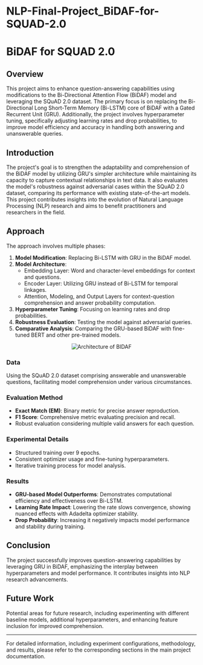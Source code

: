 # NLP-Final-Project_BiDAF-for-SQUAD-2.0
# BiDAF for SQUAD 2.0

## Overview
This project aims to enhance question-answering capabilities using modifications to the Bi-Directional Attention Flow (BiDAF) model and leveraging the SQuAD 2.0 dataset. The primary focus is on replacing the Bi-Directional Long Short-Term Memory (Bi-LSTM) core of BiDAF with a Gated Recurrent Unit (GRU). Additionally, the project involves hyperparameter tuning, specifically adjusting learning rates and drop probabilities, to improve model efficiency and accuracy in handling both answering and unanswerable queries.

## Introduction
The project's goal is to strengthen the adaptability and comprehension of the BiDAF model by utilizing GRU's simpler architecture while maintaining its capacity to capture contextual relationships in text data. It also evaluates the model's robustness against adversarial cases within the SQuAD 2.0 dataset, comparing its performance with existing state-of-the-art models. This project contributes insights into the evolution of Natural Language Processing (NLP) research and aims to benefit practitioners and researchers in the field.

## Approach
The approach involves multiple phases:
1. **Model Modification**: Replacing Bi-LSTM with GRU in the BiDAF model.
2. **Model Architecture**:
   - Embedding Layer: Word and character-level embeddings for context and questions.
   - Encoder Layer: Utilizing GRU instead of Bi-LSTM for temporal linkages.
   - Attention, Modeling, and Output Layers for context-question comprehension and answer probability computation.
3. **Hyperparameter Tuning**: Focusing on learning rates and drop probabilities.
4. **Robustness Evaluation**: Testing the model against adversarial queries.
5. **Comparative Analysis**: Comparing the GRU-based BiDAF with fine-tuned BERT and other pre-trained models.


<p align="center">
  <img src=""C:\Users\ssriv\Desktop\Architecture of BIDAF.png"" alt=" Architecture of BIDAF">
</p>


### Data
Using the SQuAD 2.0 dataset comprising answerable and unanswerable questions, facilitating model comprehension under various circumstances.

### Evaluation Method
- **Exact Match (EM)**: Binary metric for precise answer reproduction.
- **F1 Score**: Comprehensive metric evaluating precision and recall.
- Robust evaluation considering multiple valid answers for each question.

### Experimental Details
- Structured training over 9 epochs.
- Consistent optimizer usage and fine-tuning hyperparameters.
- Iterative training process for model analysis.

### Results
- **GRU-based Model Outperforms**: Demonstrates computational efficiency and effectiveness over Bi-LSTM.
- **Learning Rate Impact**: Lowering the rate slows convergence, showing nuanced effects with Adadelta optimizer stability.
- **Drop Probability**: Increasing it negatively impacts model performance and stability during training.

## Conclusion
The project successfully improves question-answering capabilities by leveraging GRU in BiDAF, emphasizing the interplay between hyperparameters and model performance. It contributes insights into NLP research advancements.

## Future Work
Potential areas for future research, including experimenting with different baseline models, additional hyperparameters, and enhancing feature inclusion for improved comprehension.



---

For detailed information, including experiment configurations, methodology, and results, please refer to the corresponding sections in the main project documentation.

